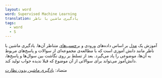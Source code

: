```yaml
---
layout: word
word: Supervised Machine Learning
translation: یادگیری ماشین با ناظر
tags:
  - word
  - S
---
```

آموزش یک [مدل](/M/model) بر اساس داده‌های ورودی و [برچسب‌های](/L/label) متناظر آن‌ها. یادگیری ماشین با ناظر مانند دانش آموزی است که با مطالعه‌ی مجموعه‌ای از سوالات و پاسخ‌های مربوط به آن‌ها، موضوعی را یاد می‌گیرد. بعد از تسلط بر روی نگاشت بین سوال‌ها و پاسخ‌ها، دانش‌آموز می‌تواند برای سوالاتی از آن موضوع که قبلا ندیده جواب تولید کند.

متضاد: [یادگیری ماشین بدون نظارت](/U/unsupervised_machine_learning)